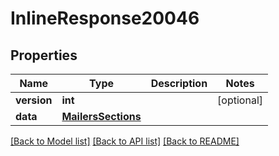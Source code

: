 # InlineResponse20046

## Properties
Name | Type | Description | Notes
------------ | ------------- | ------------- | -------------
**version** | **int** |  | [optional] 
**data** | [**MailersSections**](MailersSections.md) |  | 

[[Back to Model list]](../README.md#documentation-for-models) [[Back to API list]](../README.md#documentation-for-api-endpoints) [[Back to README]](../README.md)

